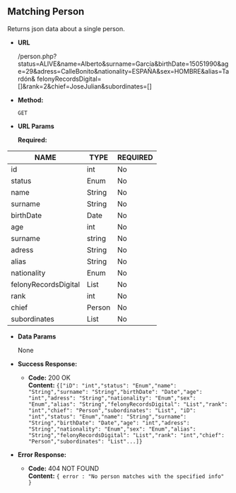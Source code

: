 **Matching Person**
----
  Returns json data about a single person.

* **URL**

  /person.php?status=ALIVE&name=Alberto&surname=García&birthDate=15051990&age=29&adress=CalleBonito&nationality=ESPAÑA&sex=HOMBRE&alias=Tardón& felonyRecordsDigital=[]&rank=2&chief=JoseJulian&subordinates=[]

* **Method:**

  `GET`
  
*  **URL Params**

   **Required:**
 
| NAME                  |  TYPE         | REQUIRED |
|-----------------------|---------------|----------|
| id                    | int           | No       |
| status                | Enum          | No       |
| name                  | String        | No       |
| surname               | String        | No       |
| birthDate             | Date          | No       |
| age                   | int           | No       |
| surname               | string        | No       | 
| adress                | String        | No       |
| alias                 | String        | No       |
| nationality           | Enum          | No       | 
| felonyRecordsDigital  | List          | No       |
| rank                  | int           | No       |
| chief                 | Person        | No       |
| subordinates          | List          | No       |

* **Data Params**

   None

* **Success Response:**

  * **Code:** 200 OK<br />
    **Content:** `{["iD": "int","status": "Enum","name": "String","surname": "String","birthDate": "Date","age": "int","adress": "String","nationality": "Enum","sex": "Enum","alias": "String","felonyRecordsDigital": "List","rank": "int","chief": "Person","subordinates": "List", "iD": "int","status": "Enum","name": "String","surname": "String","birthDate": "Date","age": "int","adress": "String","nationality": "Enum","sex": "Enum","alias": "String","felonyRecordsDigital": "List","rank": "int","chief": "Person","subordinates": "List"...]}`
 
* **Error Response:**

  * **Code:** 404 NOT FOUND <br />
    **Content:** `{ error : "No person matches with the specified info" }`

